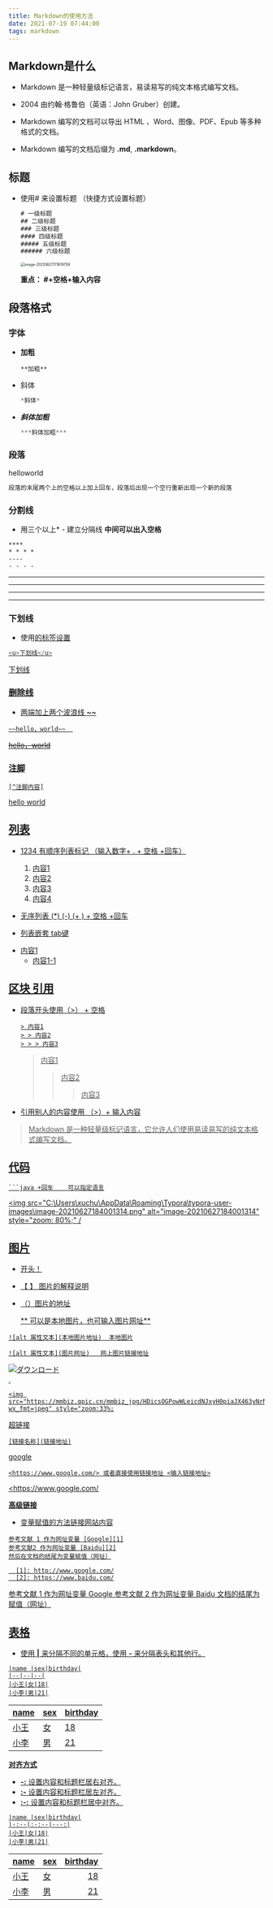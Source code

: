 ```yaml
---
title: Markdown的使用方法
date: 2021-07-19 07:44:00
tags: markdown
---
```


## Markdown是什么

- Markdown 是一种轻量级标记语言，易读易写的纯文本格式编写文档。

- 2004 由约翰·格鲁伯（英语：John Gruber）创建。

- Markdown 编写的文档可以导出 HTML 、Word、图像、PDF、Epub 等多种格式的文档。

- Markdown 编写的文档后缀为 **.md**, **.markdown**。

  

## 标题

- 使用# 来设置标题  （快捷方式设置标题）

  ```java
  # 一级标题
  ## 二级标题
  ### 三级标题
  #### 四级标题
  ##### 五级标题
  ###### 六级标题
  ```
  <img src="C:\Users\xuchu\AppData\Roaming\Typora\typora-user-images\image-20210627171619759.png" alt="image-20210627171619759" style="zoom: 50%;" />

  **重点： #+空格+输入内容**

## 段落格式

### 字体

- **加粗**   

  ```
  **加粗**
  ```

- 斜体

  ``` java
  *斜体*
  ```

- ***斜体加粗***

  ```java
  ***斜体加粗***
  ```



### 段落

helloworld  

```java
段落的末尾两个上的空格以上加上回车，段落后出现一个空行重新出现一个新的段落
```



### 分割线

- 用三个以上*  -  建立分隔线  **中间可以出入空格**
```
****  
* * * * 
----
- - - -
```

****
* * * *
----
- - - -



### 下划线

- 使用<u>的标签设置

```java
<u>下划线</u>
```

<u>下划线</u>



### 删除线

- 两端加上两个波浪线 **~~** 

```
~~hello，world~~  
```

~~hello，world~~



### 注脚

```
[^注脚内容]
```

hello world

[^注脚内容]: 内容添加



## 列表

- 1234  有顺序列表标记 （输入数字+ .  + 空格 +回车）
  1. 内容1
  2. 内容2
  3. 内容3
  4. 内容4

- 无序列表 (*) (-) (+ ) + 空格 +回车   
- 列表嵌套   tab键

* 内容1
  * 内容1-1

## 区块  引用

- 段落开头使用（>） + 空格  

  ```
  > 内容1
  > > 内容2
  > > > 内容3
  ```

  > 内容1
  >
  > > 内容2
  > >
  > > > 内容3

- 引用别人的内容使用 （>）+ 输入内容

> Markdown 是一种轻量级标记语言，它允许人们使用易读易写的纯文本格式编写文档。



## 代码 

```
​```java +回车    可以指定语言
```

<img src="C:\Users\xuchu\AppData\Roaming\Typora\typora-user-images\image-20210627184001314.png" alt="image-20210627184001314" style="zoom: 80%;" /

## 图片

- 开头！

- 【  】 图片的解释说明

- （）图片的地址

  ** 可以是本地图片，也可输入图片网址**

```
![alt 属性文本](本地图片地址)  本地图片

![alt 属性文本](图片网址)   网上图片链接地址
```



 ![ダウンロード](C:\Users\xuchu\Desktop\ダウンロード.jpg)

<img src="https://mmbiz.qpic.cn/mmbiz_jpg/HDicsOGPowWLeicdNJxyH0piaJX463yNrNXdgUDy5ZibBOy1yzuH0J3VO4jYObTQ6LJy9hicI2icm9gaZcjjXzvCd2UQ/640?wx_fmt=jpeg" style="zoom:33%;" />

```
<img src="https://mmbiz.qpic.cn/mmbiz_jpg/HDicsOGPowWLeicdNJxyH0piaJX463yNrNXdgUDy5ZibBOy1yzuH0J3VO4jYObTQ6LJy9hicI2icm9gaZcjjXzvCd2UQ/640?wx_fmt=jpeg" style="zoom:33%;
```

超链接

```
[链接名称](链接地址)
```

[google](https://www.google.com/)

```
<https://www.google.com/> 或者直接使用链接地址 <输入链接地址>
```

<https://www.google.com/



**高级链接**

- 变量赋值的方法链接网站内容

```
参考文献 1 作为网址变量 [Google][1]
参考文献2 作为网址变量 [Baidu][2]
然后在文档的结尾为变量赋值（网址）

  [1]: http://www.google.com/
  [2]: https://www.baidu.com/
```

参考文献 1 作为网址变量 [Google][1]
参考文献 2 作为网址变量 [Baidu][2]
文档的结尾为赋值（网址）

[1]: http://www.google.com/
[2]: https://www.baidu.com/



## 表格

- 使用 **|** 来分隔不同的单元格，使用 **-** 来分隔表头和其他行。

```
|name |sex|birthday|
|--|--|--|
|小王|女|18|
|小李|男|21|

```

| name | sex  | birthday |
| ---- | ---- | -------- |
| 小王 | 女   | 18       |
| 小李 | 男   | 21       |

**对齐方式**

- **-:** 设置内容和标题栏居右对齐。
- **:-** 设置内容和标题栏居左对齐。
- **:-:** 设置内容和标题栏居中对齐。

```
|name |sex|birthday|
|-:--|:-:--|---:|
|小王|女|18|
|小李|男|21|
```

| name | sex  | birthday |
| ---- | ---- | -------: |
| 小王 | 女   |       18 |
| 小李 | 男   |       21 |

